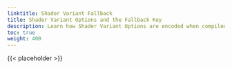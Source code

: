 ```yaml
---
linktitle: Shader Variant Fallback
title: Shader Variant Options and the Fallback Key
description: Learn how Shader Variant Options are encoded when compiled in AZSL. 
toc: true
weight: 400
---
```


{{< placeholder >}}